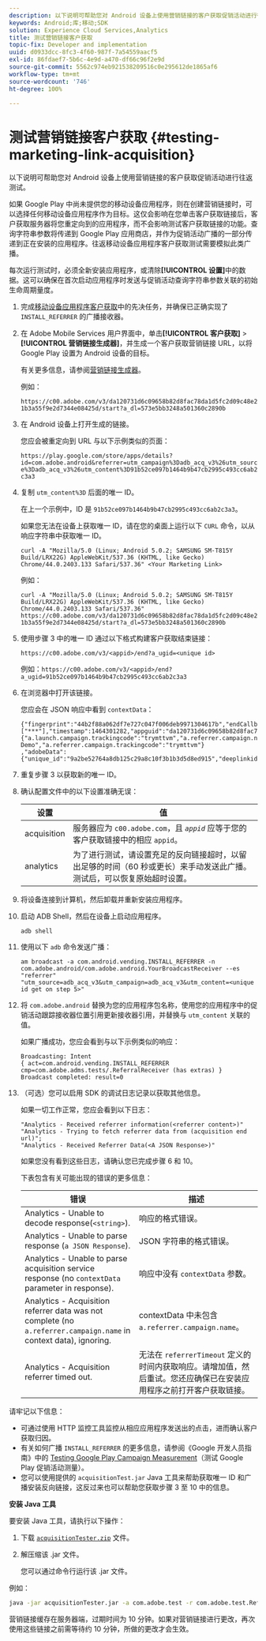 ```yaml
---
description: 以下说明可帮助您对 Android 设备上使用营销链接的客户获取促销活动进行往返测试。
keywords: Android;库;移动;SDK
solution: Experience Cloud Services,Analytics
title: 测试营销链接客户获取
topic-fix: Developer and implementation
uuid: d0933dcc-8fc3-4f60-987f-7a54559aacf5
exl-id: 86fdaef7-5b6c-4e9d-a470-df66c96f2e9d
source-git-commit: 5562c974eb921538209516c0e295612de1865af6
workflow-type: tm+mt
source-wordcount: '746'
ht-degree: 100%

---
```


# 测试营销链接客户获取 {#testing-marketing-link-acquisition}

以下说明可帮助您对 Android 设备上使用营销链接的客户获取促销活动进行往返测试。

如果 Google Play 中尚未提供您的移动设备应用程序，则在创建营销链接时，可以选择任何移动设备应用程序作为目标。这仅会影响在您单击客户获取链接后，客户获取服务器将您重定向到的应用程序，而不会影响测试客户获取链接的功能。查询字符串参数将传递到 Google Play 应用商店，并作为促销活动广播的一部分传递到正在安装的应用程序。往返移动设备应用程序客户获取测试需要模拟此类广播。

每次运行测试时，必须全新安装应用程序，或清除&#x200B;**[!UICONTROL 设置]**&#x200B;中的数据。这可以确保在首次启动应用程序时发送与促销活动查询字符串参数关联的初始生命周期量度。

1. 完成[移动设备应用程序客户获取](/help/android/acquisition-main/acquisition.md)中的先决任务，并确保已正确实现了 `INSTALL_REFERRER` 的广播接收器。
1. 在 Adobe Mobile Services 用户界面中，单击&#x200B;**[!UICONTROL 客户获取]** > **[!UICONTROL 营销链接生成器]**，并生成一个客户获取营销链接 URL，以将 Google Play 设置为 Android 设备的目标。

   有关更多信息，请参阅[营销链接生成器](/help/using/acquisition-main/c-marketing-links-builder/c-marketing-links-builder.md)。

   例如：

   `https://c00.adobe.com/v3/da120731d6c09658b82d8fac78da1d5fc2d09c48e21b3a55f9e2d7344e08425d/start?a_dl=573e5bb3248a501360c2890b`

1. 在 Android 设备上打开生成的链接。

   您应会被重定向到 URL 与以下示例类似的页面：

   `https://play.google.com/store/apps/details?id=com.adobe.android&referrer=utm_campaign%3Dadb_acq_v3%26utm_source%3Dadb_acq_v3%26utm_content%3D91b52ce097b1464b9b47cb2995c493cc6ab2c3a3`

1. 复制 `utm_content%3D` 后面的唯一 ID。

   在上一个示例中，ID 是 `91b52ce097b1464b9b47cb2995c493cc6ab2c3a3`。

   如果您无法在设备上获取唯一 ID，请在您的桌面上运行以下 `CURL` 命令，以从响应字符串中获取唯一 ID。

   `curl -A "Mozilla/5.0 (Linux; Android 5.0.2; SAMSUNG SM-T815Y Build/LRX22G) AppleWebKit/537.36 (KHTML, like Gecko) Chrome/44.0.2403.133 Safari/537.36" <Your Marketing Link>`

   例如：

   `curl -A "Mozilla/5.0 (Linux; Android 5.0.2; SAMSUNG SM-T815Y Build/LRX22G) AppleWebKit/537.36 (KHTML, like Gecko) Chrome/44.0.2403.133 Safari/537.36" https://c00.adobe.com/v3/da120731d6c09658b82d8fac78da1d5fc2d09c48e21b3a55f9e2d7344e08425d/start?a_dl=573e5bb3248a501360c2890b`

1. 使用步骤 3 中的唯一 ID 通过以下格式构建客户获取结束链接：

   `https://c00.adobe.com/v3/<appid>/end?a_ugid=<unique id>`

   例如：`https://c00.adobe.com/v3/<appid>/end?a_ugid=91b52ce097b1464b9b47cb2995c493cc6ab2c3a3`

1. 在浏览器中打开该链接。

   您应会在 JSON 响应中看到 `contextData`：

   ```
   {"fingerprint":"44b2f88a062df7e727c047f006deb9971304617b","endCallbacks":["***"],"timestamp":1464301282,"appguid":"da120731d6c09658b82d8fac78da1d5fc2d09c48e21b3a55f9e2d7344e08425d","contextData": 
   {"a.launch.campaign.trackingcode":"trymttvm","a.referrer.campaign.name":"Android Demo","a.referrer.campaign.trackingcode":"trymttvm"} 
   ,"adobeData":{"unique_id":"9a2be52764a8db125c29a8c10f3b1b3d5d8ed915","deeplinkid":"57476c26072932ec6d3a470b"}}.
   ```

1. 重复步骤 3 以获取新的唯一 ID。
1. 确认配置文件中的以下设置准确无误：

   | 设置 | 值 |
   |--- |--- |
   | acquisition | 服务器应为 `c00.adobe.com`，且 *`appid`* 应等于您的客户获取链接中的相应 `appid`。 |
   | analytics | 为了进行测试，请设置充足的反向链接超时，以留出足够的时间（60 秒或更长）来手动发送此广播。测试后，可以恢复原始超时设置。 |

1. 将设备连接到计算机，然后卸载并重新安装应用程序。
1. 启动 ADB Shell，然后在设备上启动应用程序。

   ```
   adb shell
   ```

1. 使用以下 `adb` 命令发送广播：

   ```
   am broadcast -a com.android.vending.INSTALL_REFERRER -n com.adobe.android/com.adobe.android.YourBroadcastReceiver --es "referrer" "utm_source=adb_acq_v3&utm_campaign=adb_acq_v3&utm_content=<unique id get on step 5>"
   ```

1. 将 `com.adobe.android` 替换为您的应用程序包名称，使用您的应用程序中的促销活动跟踪接收器位置引用更新接收器引用，并替换与 `utm_content` 关联的值。

   如果广播成功，您应会看到与以下示例类似的响应：

   ```
   Broadcasting: Intent 
   { act=com.android.vending.INSTALL_REFERRER cmp=com.adobe.adms.tests/.ReferralReceiver (has extras) } 
   Broadcast completed: result=0 
   ```

1. （可选）您可以启用 SDK 的调试日志记录以获取其他信息。

   如果一切工作正常，您应会看到以下日志：

   ```
   "Analytics - Received referrer information(<referrer content>)" 
   "Analytics - Trying to fetch referrer data from (acquisition end url)"; 
   "Analytics - Received Referrer Data(<A JSON Response>)"
   ```

   如果您没有看到这些日志，请确认您已完成步骤 6 和 10。

   下表包含有关可能出现的错误的更多信息：

   | 错误 | 描述 |
   |--- |--- |
   | Analytics - Unable to decode response(`<string>`). | 响应的格式错误。 |
   | Analytics - Unable to parse response (`a JSON Response`). | JSON 字符串的格式错误。 |
   | Analytics - Unable to parse acquisition service response (no `contextData` parameter in response). | 响应中没有 `contextData` 参数。 |
   | Analytics - Acquisition referrer data was not complete (no `a.referrer.campaign.name` in context data), ignoring. | contextData 中未包含 `a.referrer.campaign.name`。 |
   | Analytics - Acquisition referrer timed out. | 无法在 `referrerTimeout` 定义的时间内获取响应。请增加值，然后重试。您还应确保已在安装应用程序之前打开客户获取链接。 |

请牢记以下信息：

* 可通过使用 HTTP 监控工具监控从相应应用程序发送出的点击，进而确认客户获取归因。
* 有关如何广播 `INSTALL_REFERRER` 的更多信息，请参阅《Google 开发人员指南》中的 [Testing Google Play Campaign Measurement](https://developers.google.com/analytics/solutions/testing-play-campaigns)（测试 Google Play 促销活动测量）。
* 您可以使用提供的 `acquisitionTest.jar` Java 工具来帮助获取唯一 ID 和广播安装反向链接，这反过来也可以帮助您获取步骤 3 至 10 中的信息。

**安装 Java 工具**

要安装 Java 工具，请执行以下操作：

1. 下载 [`acquisitionTester.zip`](../assets/acquisitionTester.zip) 文件。
1. 解压缩该 .jar 文件。

   您可以通过命令行运行该 .jar 文件。

例如：

```sh
java -jar acquisitionTester.jar -a com.adobe.test -r com.adobe.test.ReferrerReceiver -l "https://c00.adobe.com/v3/appid/start?a_i_id=123456&a_g_id=com.adobe.test&a_dd=i&ctxa.referrer.campaign.name=name&ctxa.referrer.campaign.trackingcode=1234
```

营销链接缓存在服务器端，过期时间为 10 分钟。如果对营销链接进行更改，再次使用这些链接之前需等待约 10 分钟，所做的更改才会生效。

